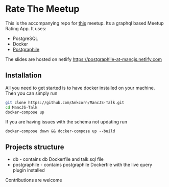 # Rate The Meetup
This is the accompanying repo for [this](https://www.meetup.com/MancJS/events/261281331/) meetup. Its a graphql based Meetup Rating App. It uses:

* PostgreSQL
* Docker
* [Postgraphile](https://www.graphile.org/postgraphile/)

The slides are hosted on netlify https://postgraphile-at-mancjs.netlify.com

## Installation

All you need to get started is to have docker installed on your machine. Then you can simply run

```sh
git clone https://github.com/Ankcorn/MancJS-Talk.git
cd MancJS-Talk
docker-compose up
```

If you are having issues with the schema not updating run

`docker-compose down && docker-compose up --build`

## Projects structure

* db - contains db Dockerfile and talk.sql file
* postgraphile - contains postgraphile Dockerfile with the live query plugin installed

Contributions are welcome
